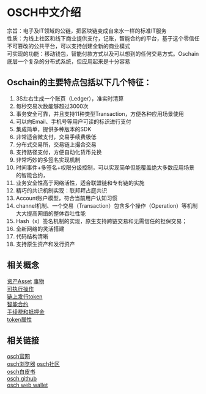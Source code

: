# OSCH中文介绍
宗旨：电子及IT领域的公链，把区块链变成自来水一样的标准IT服务  
性质：为线上社区和线下商业提供支付，记账，智能合约的平台，基于这个零信任不可篡改的公共平台，可以支持创建全新的商业模式  
可实现的功能：移动钱包，智能付款方式以及可以想到的任何交易方式。Oschain底层一个复杂的分布式系统，但应用起来是十分容易  

## Oschain的主要特点包括以下几个特征：
1. 3S左右生成一个账页（Ledger），准实时清算  
2. 每秒交易次数能够超过3000次  
3. 事务安全可靠，并且支持11种类型Transaction，方便各种应用场景使用  
4. 可以向Email、手机号等用户可读的标识进行支付  
5. 集成简单，提供多种版本的SDK
6. 非常适合微支付，交易手续费极低
7. 分布式交易所，交易链上撮合交易
8. 支持路径支付，方便自动化货币兑换
9. 非常巧妙的多签名实现机制
10. 时间事件+多签名+权限分级控制，可以实现简单但能覆盖绝大多数应用场景的智能合约，
11. 业务安全性高于网络活性，适合联盟链和专有链的实施
12. 精巧的共识机制实现：联邦拜占庭共识
13. Account账户模型，符合当前用户认知习惯
14. channel机制、一个交易（Transaction）包含多个操作（Operation）等机制大大提高网络的整体吞吐性能
15. Hash（x）签名机制的实现，原生支持跨链交易和无需信任的担保交易；
16. 全新网络的灵活搭建
17. 代码结构清晰
18. 支持原生资产和发行资产
## 相关概念
[资产Asset](https://github.com/OSCHFoundation/wiki/blob/master/%E8%B5%84%E4%BA%A7Asset.md)
[事物](https://github.com/OSCHFoundation/wiki/blob/master/%E4%BA%8B%E5%8A%A1transaction.md)  
[可执行操作](https://github.com/OSCHFoundation/wiki/blob/master/%E5%8F%AF%E6%89%A7%E8%A1%8C%E7%9A%84%E6%93%8D%E4%BD%9C.md)  
[链上发行token](https://github.com/OSCHFoundation/wiki/blob/master/Tokens%20on%20OSCH.md)  
[智能合约](https://github.com/OSCHFoundation/wiki/blob/master/%E6%99%BA%E8%83%BD%E5%90%88%E7%BA%A6.md)  
[手续费和抵押金](https://github.com/OSCHFoundation/wiki/blob/master/%E8%B4%B9%E7%94%A8Fee.md)  
[token属性](https://github.com/OSCHFoundation/wiki/blob/master/%E8%B5%84%E4%BA%A7Asset.md)

## 相关链接  
[osch官网](http://www.oschain.io/)  
[osch浏览器](http://explorer.myoschain.com)
[osch社区](http://www.myoschain.com/)  
[osch白皮书](http://www.oschain.io/static1/OSCHWhitepaper.pdf)  
[osch github](https://github.com/OSCHFoundation/osch-core)  
[osch web wallet](http://webwallet.myoschain.com/#/created)  

